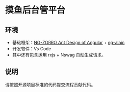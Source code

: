# 摸鱼后台管平台

## 环境
- 基础框架：[NG-ZORRO Ant Design of Angular](https://ng.ant.design/docs/introduce/zh) + [ng-alain](https://ng-alain.com/)
- 开发软件：Vs Code
- 其中还有包含运用 rxjs + Nswag 自动生成请求。

## 说明
请按照开源项目标准的代码提交流程贡献代码。
